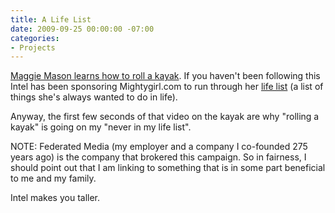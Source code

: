 ```yaml
---
title: A Life List
date: 2009-09-25 00:00:00 -07:00
categories:
- Projects
---
```


<p><a href="http://mightygirl.com/2009/09/25/rolling-a-kayak-the-movie/">Maggie Mason learns how to roll a kayak</a>. If you haven't been following this Intel has been sponsoring Mightygirl.com to run through her <a href="http://www.mightygirl.net/mighty-life-list/">life list</a> (a list of things she's always wanted to do in life). </p>

<p>Anyway, the first few seconds of that video on the kayak are why "rolling a kayak" is going on my "never in my life list".</p>

<p>NOTE: Federated Media (my employer and a company I co-founded 275 years ago) is the company that brokered this campaign. So in fairness, I should point out that I am linking to something that is in some part beneficial to me and my family. </p>

<p>Intel makes you taller.</p>
